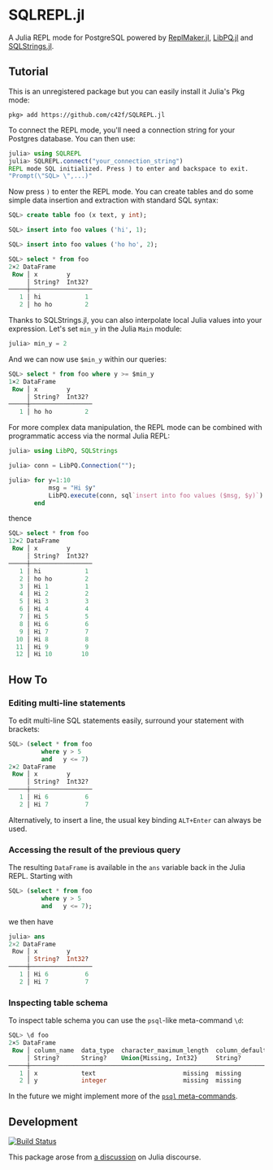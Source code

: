 # SQLREPL.jl

A Julia REPL mode for PostgreSQL powered by
[ReplMaker.jl](https://github.com/MasonProtter/ReplMaker.jl),
[LibPQ.jl](https://github.com/invenia/LibPQ.jl) and
[SQLStrings.jl](https://github.com/JuliaComputing/SQLStrings.jl).

## Tutorial

This is an unregistered package but you can easily install it Julia's Pkg mode:
```
pkg> add https://github.com/c42f/SQLREPL.jl
```

To connect the REPL mode, you'll need a connection string for your Postgres
database. You can then use:

```julia
julia> using SQLREPL
julia> SQLREPL.connect("your_connection_string")
REPL mode SQL initialized. Press ) to enter and backspace to exit.
"Prompt(\"SQL> \",...)"
```

Now press `)` to enter the REPL mode. You can create tables and do some simple
data insertion and extraction with standard SQL syntax:

```sql
SQL> create table foo (x text, y int);

SQL> insert into foo values ('hi', 1);

SQL> insert into foo values ('ho ho', 2);

SQL> select * from foo
2×2 DataFrame
 Row │ x        y      
     │ String?  Int32? 
─────┼─────────────────
   1 │ hi            1
   2 │ ho ho         2
```

Thanks to SQLStrings.jl, you can also interpolate local Julia values into your
expression. Let's set `min_y` in the Julia `Main` module:

```julia
julia> min_y = 2
```

And we can now use `$min_y` within our queries:

```sql
SQL> select * from foo where y >= $min_y
1×2 DataFrame
 Row │ x        y      
     │ String?  Int32? 
─────┼─────────────────
   1 │ ho ho         2
```

For more complex data manipulation, the REPL mode can be combined with
programmatic access via the normal Julia REPL:

```julia
julia> using LibPQ, SQLStrings

julia> conn = LibPQ.Connection("");

julia> for y=1:10
           msg = "Hi $y"
           LibPQ.execute(conn, sql`insert into foo values ($msg, $y)`)
       end
```

thence

```sql
SQL> select * from foo
12×2 DataFrame
 Row │ x        y      
     │ String?  Int32? 
─────┼─────────────────
   1 │ hi            1
   2 │ ho ho         2
   3 │ Hi 1          1
   4 │ Hi 2          2
   5 │ Hi 3          3
   6 │ Hi 4          4
   7 │ Hi 5          5
   8 │ Hi 6          6
   9 │ Hi 7          7
  10 │ Hi 8          8
  11 │ Hi 9          9
  12 │ Hi 10        10
```


## How To

### Editing multi-line statements

To edit multi-line SQL statements easily, surround your statement with brackets:

```sql
SQL> (select * from foo
         where y > 5
         and   y <= 7)
2×2 DataFrame
 Row │ x        y      
     │ String?  Int32? 
─────┼─────────────────
   1 │ Hi 6          6
   2 │ Hi 7          7
```

Alternatively, to insert a line, the usual key binding `ALT+Enter` can always be used.

### Accessing the result of the previous query

The resulting `DataFrame` is available in the `ans` variable back in the Julia
REPL. Starting with

```sql
SQL> (select * from foo
         where y > 5
         and   y <= 7);
```

we then have

```julia
julia> ans
2×2 DataFrame
 Row │ x        y      
     │ String?  Int32? 
─────┼─────────────────
   1 │ Hi 6          6
   2 │ Hi 7          7
```

### Inspecting table schema

To inspect table schema you can use the `psql`-like meta-command `\d`:

```sql
SQL> \d foo
2×5 DataFrame
 Row │ column_name  data_type  character_maximum_length  column_default  is_nullable 
     │ String?      String?    Union{Missing, Int32}     String?         String?     
─────┼───────────────────────────────────────────────────────────────────────────────
   1 │ x            text                        missing  missing         YES
   2 │ y            integer                     missing  missing         YES
```

In the future we might implement more of the
[`psql` meta-commands](https://www.postgresql.org/docs/14/app-psql.html).

## Development

[![Build Status](https://github.com/c42f/SQLREPL.jl/actions/workflows/CI.yml/badge.svg?branch=main)](https://github.com/c42f/SQLREPL.jl/actions/workflows/CI.yml?query=branch%3Amain)

This package arose from [a discussion](https://discourse.julialang.org/t/easiest-and-most-complete-package-for-postgresql-right-now-feb-2022/75920) on Julia discourse.
